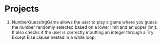 # Projects
1) NumberGuessingGame allows the user to play a game where you guess the number randomly selected based on a lower limit and an upper limit. It also checks if the user is correctly inputting an integer through a Try Except Else clause nested in a while loop.
